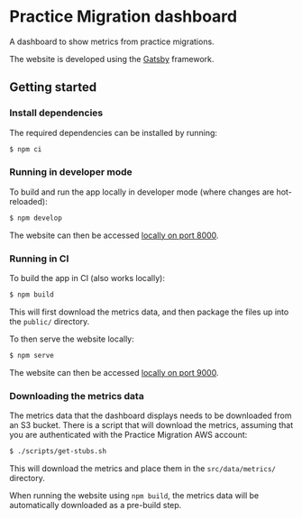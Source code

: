 # Practice Migration dashboard

A dashboard to show metrics from practice migrations.

The website is developed using the [Gatsby](https://www.gatsbyjs.com/) framework.

## Getting started

### Install dependencies

The required dependencies can be installed by running:

```bash
$ npm ci
```

### Running in developer mode

To build and run the app locally in developer mode (where changes are hot-reloaded):

```bash
$ npm develop
```

The website can then be accessed [locally on port 8000](http://localhost:8000).

### Running in CI

To build the app in CI (also works locally):

```bash
$ npm build
```

This will first download the metrics data, and then package the files up into the `public/` directory.

To then serve the website locally:

```bash
$ npm serve
```

The website can then be accessed [locally on port 9000](http://localhost:9000).

### Downloading the metrics data

The metrics data that the dashboard displays needs to be downloaded from an S3 bucket. There is a script that will download the metrics, assuming that you are authenticated with the Practice Migration AWS account:

```bash
$ ./scripts/get-stubs.sh
```

This will download the metrics and place them in the `src/data/metrics/` directory.

When running the website using `npm build`, the metrics data will be automatically downloaded as a pre-build step.
